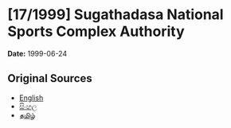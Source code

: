 # [17/1999] Sugathadasa National Sports Complex Authority

**Date:** 1999-06-24

## Original Sources

- [English](https://documents.gov.lk/view/acts/1999/6/17-1999_E.pdf)
- [සිංහල](https://documents.gov.lk/view/acts/1999/6/17-1999_S.pdf)
- [தமிழ்](https://documents.gov.lk/view/acts/1999/6/17-1999_T.pdf)
